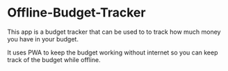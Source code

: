 # Offline-Budget-Tracker
This app is a budget tracker that can be used to to track how much money you have in your budget.

It uses PWA to keep the budget working without internet so you can keep track of the budget while offline.